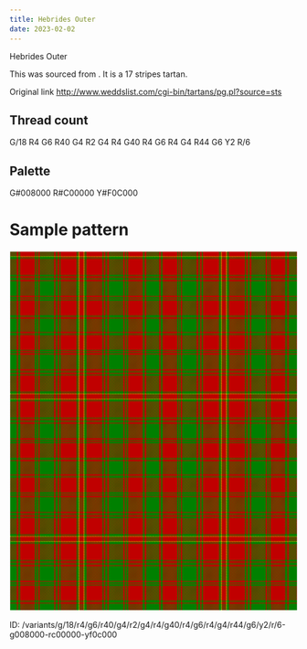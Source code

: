 ```yaml
---
title: Hebrides Outer
date: 2023-02-02
---
```

Hebrides Outer

This was sourced from <no value>.  It is a 17 stripes tartan.

Original link http://www.weddslist.com/cgi-bin/tartans/pg.pl?source=sts

## Thread count
G/18 R4 G6 R40 G4 R2 G4 R4 G40 R4 G6 R4 G4 R44 G6 Y2 R/6

## Palette
G#008000 R#C00000 Y#F0C000

# Sample pattern

![Tartan detail](tartan.png "G/18 R4 G6 R40 G4 R2 G4 R4 G40 R4 G6 R4 G4 R44 G6 Y2 R/6 tartan")

ID: /variants/g/18/r4/g6/r40/g4/r2/g4/r4/g40/r4/g6/r4/g4/r44/g6/y2/r/6-g008000-rc00000-yf0c000